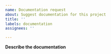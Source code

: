 ```yaml
---
name: Documentation request
about: Suggest documentation for this project
title: ''
labels: documentation
assignees: ''

---
```


**Describe the documentation**